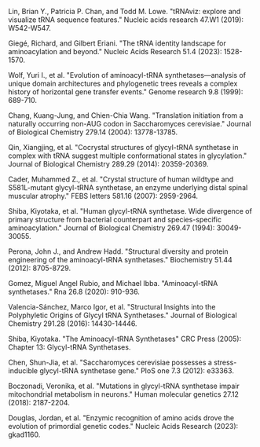 

Lin, Brian Y., Patricia P. Chan, and Todd M. Lowe. "tRNAviz: explore and visualize tRNA sequence features." Nucleic acids research 47.W1 (2019): W542-W547.

Giegé, Richard, and Gilbert Eriani. "The tRNA identity landscape for aminoacylation and beyond." Nucleic Acids Research 51.4 (2023): 1528-1570.

Wolf, Yuri I., et al. "Evolution of aminoacyl-tRNA synthetases—analysis of unique domain architectures and phylogenetic trees reveals a complex history of horizontal gene transfer events." Genome research 9.8 (1999): 689-710.



Chang, Kuang-Jung, and Chien-Chia Wang. "Translation initiation from a naturally occurring non-AUG codon in Saccharomyces cerevisiae." Journal of Biological Chemistry 279.14 (2004): 13778-13785.





Qin, Xiangjing, et al. "Cocrystal structures of glycyl-tRNA synthetase in complex with tRNA suggest multiple conformational states in glycylation." Journal of Biological Chemistry 289.29 (2014): 20359-20369.

Cader, Muhammed Z., et al. "Crystal structure of human wildtype and S581L-mutant glycyl-tRNA synthetase, an enzyme underlying distal spinal muscular atrophy." FEBS letters 581.16 (2007): 2959-2964.



Shiba, Kiyotaka, et al. "Human glycyl-tRNA synthetase. Wide divergence of primary structure from bacterial counterpart and species-specific aminoacylation." Journal of Biological Chemistry 269.47 (1994): 30049-30055.



Perona, John J., and Andrew Hadd. "Structural diversity and protein engineering of the aminoacyl-tRNA synthetases." Biochemistry 51.44 (2012): 8705-8729.



Gomez, Miguel Angel Rubio, and Michael Ibba. "Aminoacyl-tRNA synthetases." Rna 26.8 (2020): 910-936.




Valencia-Sánchez, Marco Igor, et al. "Structural Insights into the Polyphyletic Origins of Glycyl tRNA Synthetases." Journal of Biological Chemistry 291.28 (2016): 14430-14446.




Shiba, Kiyotaka. "The Aminoacyl-tRNA Synthetases" CRC Press (2005): Chapter 13: Glycyl-tRNA Synthetases.



Chen, Shun-Jia, et al. "Saccharomyces cerevisiae possesses a stress-inducible glycyl-tRNA synthetase gene." PloS one 7.3 (2012): e33363.



Boczonadi, Veronika, et al. "Mutations in glycyl-tRNA synthetase impair mitochondrial metabolism in neurons." Human molecular genetics 27.12 (2018): 2187-2204.


Douglas, Jordan, et al. "Enzymic recognition of amino acids drove the evolution of primordial genetic codes." Nucleic Acids Research (2023): gkad1160.